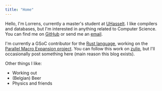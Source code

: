 ```yaml
---
title: "Home"
---
```

Hello, I'm Lorrens, currently a master's student at [UHasselt](https://www.uhasselt.be/en).
I like compilers and databases, but I'm interested in anything related to Computer Science. You can find me on [GitHub](https://github.com/LorrensP-2158466) or send me an [email](mailto:lorrens.pantelis+blog@student.uhasselt.be).

I'm currently a GSoC contributor for the [Rust language](https://www.rust-lang.org/), working on the [Parallel Macro Expansion project](https://summerofcode.withgoogle.com/programs/2025/projects/SBW3GMno).
You can follow this work on [zulip](https://rust-lang.zulipchat.com/#narrow/channel/421156-gsoc/topic/Project.3A.20Parallel.20Macro.20Expansion/with/520828188), but I'll occasionally post something here (main reason this blog exists). 

Other things I like:

- Working out
- (Belgian) Beer
- Physics and friends



